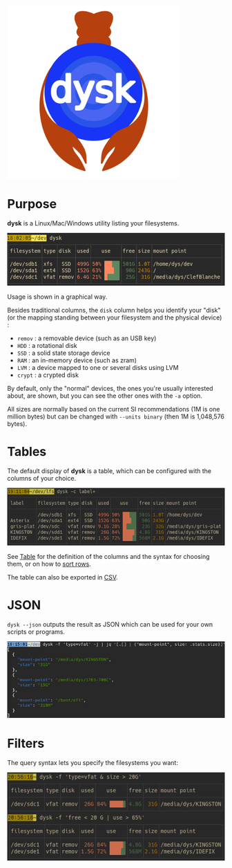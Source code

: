 <p class=logo>
<img class=logo width=400px src="img/dysk-homard-logo.svg">
</p>

# Purpose

**dysk** is a Linux/Mac/Windows utility listing your filesystems.

![standard](img/dysk.png)

Usage is shown in a graphical way.

Besides traditional columns, the `disk` column helps you identify your "disk" (or the mapping standing between your filesystem and the physical device) :

* `remov` : a removable device (such as an USB key)
* `HDD` : a rotational disk
* `SSD` : a solid state storage device
* `RAM` : an in-memory device (such as zram)
* `LVM` : a device mapped to one or several disks using LVM
* `crypt` : a crypted disk

By default, only the "normal" devices, the ones you're usually interested about, are shown, but you can see the other ones with the `-a` option.

All sizes are normally based on the current SI recommendations (1M is one million bytes) but can be changed with `--units binary` (then 1M is 1,048,576 bytes).

# Tables

The default display of **dysk** is a table, which can be configured with the columns of your choice.

![screen](img/dysk_c=label+.png)

See [Table](./table) for the definition of the columns and the syntax for choosing them, or on how to [sort rows](./table#sort).

The table can also be exported in [CSV](./table#csv).

# JSON

`dysk --json` outputs the result as JSON which can be used for your own scripts or programs.

![screen](img/dysk-json-jq.png)

# Filters

The query syntax lets you specify the filesystems you want:

![screen](img/dysk_filters.png)
